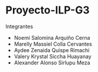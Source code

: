 # Proyecto-ILP-G3
Integrantes
- Noemi Salomina Arquiño Cerna
- Marelly Massiel Colla Cervantes
- Aydee Zenaida Quispe Rimachi
- Valery Krystal Siccha Huayanay
- Alexander Alonso Sirlupu Meza
